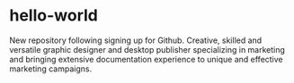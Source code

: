 # hello-world
New repository following signing up for Github.
Creative, skilled and versatile graphic designer and desktop publisher specializing in marketing and bringing extensive documentation experience to unique and effective marketing campaigns.
